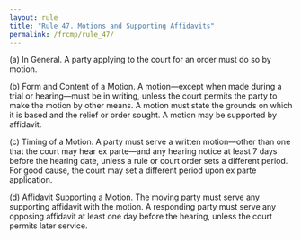 ```yaml
---
layout: rule
title: "Rule 47. Motions and Supporting Affidavits"
permalink: /frcmp/rule_47/
---
```


(a) In General. A party applying to the court for an order must do so by motion.


(b) Form and Content of a Motion. A motion—except when made during a trial or hearing—must be in writing, unless the court permits the party to make the motion by other means. A motion must state the grounds on which it is based and the relief or order sought. A motion may be supported by affidavit.


(c) Timing of a Motion. A party must serve a written motion—other than one that the court may hear ex parte—and any hearing notice at least 7 days before the hearing date, unless a rule or court order sets a different period. For good cause, the court may set a different period upon ex parte application.


(d) Affidavit Supporting a Motion. The moving party must serve any supporting affidavit with the motion. A responding party must serve any opposing affidavit at least one day before the hearing, unless the court permits later service.
